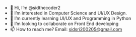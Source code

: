 - 👋 Hi, I’m @sidthecoder2
- 👀 I’m interested in Computer Science and UI/UX Design.
- 🌱 I’m currently learning UI/UX and Programming in Python
- 💞️ I’m looking to collaborate on Front End developing 
- 📫 How to reach me?  Email: sidsri200205@gmail.com

<!---
sidthecoder2/sidthecoder2 is a ✨ special ✨ repository because its `README.md` (this file) appears on your GitHub profile.
You can click the Preview link to take a look at your changes.
--->
